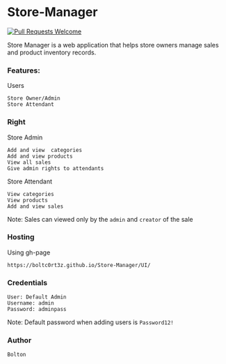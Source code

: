 
# Store-Manager

[![Pull Requests Welcome](https://img.shields.io/badge/PRs-welcome-brightgreen.svg?style=flat)](https://github.com/BoltC0rt3z/Store-Manager/pulls)

Store Manager is a web application that helps store owners manage sales and product inventory records.

### Features:

Users
```
Store Owner/Admin
Store Attendant
```

### Right

Store Admin
```
Add and view  categories
Add and view products
View all sales
Give admin rights to attendants
```

Store Attendant
```
View categories
View products
Add and view sales
```

Note: Sales can viewed only by the ```admin``` and ```creator``` of the sale

### Hosting

Using gh-page

```
https://boltc0rt3z.github.io/Store-Manager/UI/
````

### Credentials

```
User: Default Admin
Username: admin
Password: adminpass

```

Note: Default password when adding users is ```Password12!```

### Author

```
Bolton
```
